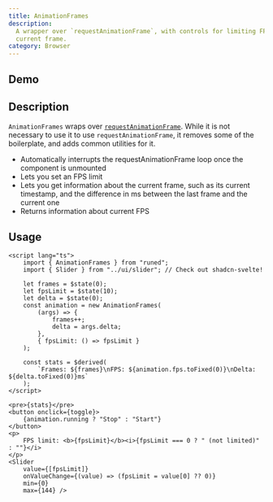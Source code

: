 ```yaml
---
title: AnimationFrames
description:
  A wrapper over `requestAnimationFrame`, with controls for limiting FPS, and information about the
  current frame.
category: Browser
---
```


<script>
import Demo from '$lib/components/demos/animation-frames.svelte';
</script>

## Demo

<Demo />

## Description

`AnimationFrames` wraps over
[`requestAnimationFrame`](https://developer.mozilla.org/en-US/docs/Web/API/Window/requestAnimationFrame).
While it is not necessary to use it to use `requestAnimationFrame`, it removes some of the
boilerplate, and adds common utilities for it.

- Automatically interrupts the requestAnimationFrame loop once the component is unmounted
- Lets you set an FPS limit
- Lets you get information about the current frame, such as its current timestamp, and the
  difference in ms between the last frame and the current one
- Returns information about current FPS

## Usage

```svelte
<script lang="ts">
	import { AnimationFrames } from "runed";
	import { Slider } from "../ui/slider"; // Check out shadcn-svelte!

	let frames = $state(0);
	let fpsLimit = $state(10);
	let delta = $state(0);
	const animation = new AnimationFrames(
		(args) => {
			frames++;
			delta = args.delta;
		},
		{ fpsLimit: () => fpsLimit }
	);

	const stats = $derived(
		`Frames: ${frames}\nFPS: ${animation.fps.toFixed(0)}\nDelta: ${delta.toFixed(0)}ms`
	);
</script>

<pre>{stats}</pre>
<button onclick={toggle}>
	{animation.running ? "Stop" : "Start"}
</button>
<p>
	FPS limit: <b>{fpsLimit}</b><i>{fpsLimit === 0 ? " (not limited)" : ""}</i>
</p>
<Slider
	value={[fpsLimit]}
	onValueChange={(value) => (fpsLimit = value[0] ?? 0)}
	min={0}
	max={144} />
```
